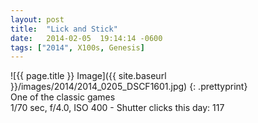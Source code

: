```yaml
---
layout: post
title:  "Lick and Stick"
date:   2014-02-05  19:14:14 -0600
tags: ["2014", X100s, Genesis]
---
```

![{{ page.title }} Image]({{ site.baseurl }}/images/2014/2014_0205_DSCF1601.jpg)
{: .prettyprint}  
One of the classic games  
1/70 sec, f/4.0, ISO 400 - Shutter clicks this day: 117